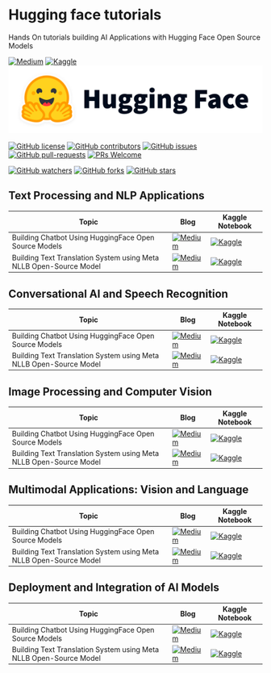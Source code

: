 # Hugging face tutorials
Hands On tutorials building  AI Applications with Hugging Face Open Source Models  

[![Medium](https://img.shields.io/badge/Medium-12100E?style=for-the-badge&logo=medium&logoColor=white)](https://medium.com/@akshay-kamath)
[![Kaggle](https://img.shields.io/badge/Kaggle-035a7d?style=for-the-badge&logo=kaggle&logoColor=white)](https://www.kaggle.com/ak2033)
![alt_text](https://github.com/akshay-kamath/hugging-face-tutorials/blob/main/huggingface.png)

[![GitHub license](https://img.shields.io/github/license/akshay-kamath/hugging-face-tutorials.svg)](https://github.com/akshay-kamath/hugging-face-tutorials/blob/main/LICENSE)
[![GitHub contributors](https://img.shields.io/github/contributors/akshay-kamath/hugging-face-tutorials.svg)](https://github.com/akshay-kamath/hugging-face-tutorials/graphs/contributors/)
[![GitHub issues](https://img.shields.io/github/issues/akshay-kamath/hugging-face-tutorials.svg)](https://github.com/akshay-kamath/hugging-face-tutorials/issues/)
[![GitHub pull-requests](https://img.shields.io/github/issues-pr/akshay-kamath/hugging-face-tutorials.svg)](https://github.com/akshay-kamath/hugging-face-tutorials/pulls/)
[![PRs Welcome](https://img.shields.io/badge/PRs-welcome-brightgreen.svg?style=flat-square)](http://makeapullrequest.com)

[![GitHub watchers](https://img.shields.io/github/watchers/akshay-kamath/hugging-face-tutorials.svg?style=social&label=Watch)](https://github.com/akshay-kamath/hugging-face-tutorials/watchers/)
[![GitHub forks](https://img.shields.io/github/forks/akshay-kamath/hugging-face-tutorials.svg?style=social&label=Fork)](https://github.com/akshay-kamath/hugging-face-tutorials/network/)
[![GitHub stars](https://img.shields.io/github/stars/akshay-kamath/hugging-face-tutorials.svg?style=social&label=Star)](https://github.com/akshay-kamath/hugging-face-tutorials/stargazers/)



## Text Processing and NLP Applications ##
|Topic |Blog |Kaggle Notebook|
|--------|-------|----------|
|Building Chatbot Using HuggingFace Open Source Models| [![Medium](https://img.shields.io/badge/Medium-12100E?style=for-the-badge&logo=medium&logoColor=white)](https://github.com/akshay-kamath/hugging-face-tutorials/)| [![Kaggle](https://img.shields.io/badge/Kaggle-035a7d?style=for-the-badge&logo=kaggle&logoColor=white)](https://www.kaggle.com/ak2033)|
|Building Text Translation System using Meta NLLB Open-Source Model| [![Medium](https://img.shields.io/badge/Medium-12100E?style=for-the-badge&logo=medium&logoColor=white)](https://github.com/akshay-kamath/hugging-face-tutorials/)|[![Kaggle](https://img.shields.io/badge/Kaggle-035a7d?style=for-the-badge&logo=kaggle&logoColor=white)](https://www.kaggle.com/ak2033)|

## Conversational AI and Speech Recognition ##

|Topic |Blog |Kaggle Notebook|
|--------|-------|----------|
|Building Chatbot Using HuggingFace Open Source Models| [![Medium](https://img.shields.io/badge/Medium-12100E?style=for-the-badge&logo=medium&logoColor=white)](https://github.com/akshay-kamath/hugging-face-tutorials/)| [![Kaggle](https://img.shields.io/badge/Kaggle-035a7d?style=for-the-badge&logo=kaggle&logoColor=white)](https://www.kaggle.com/ak2033)|
|Building Text Translation System using Meta NLLB Open-Source Model| [![Medium](https://img.shields.io/badge/Medium-12100E?style=for-the-badge&logo=medium&logoColor=white)](https://github.com/akshay-kamath/hugging-face-tutorials/)|[![Kaggle](https://img.shields.io/badge/Kaggle-035a7d?style=for-the-badge&logo=kaggle&logoColor=white)](https://www.kaggle.com/ak2033)|

## Image Processing and Computer Vision ##

|Topic |Blog |Kaggle Notebook|
|--------|-------|----------|
|Building Chatbot Using HuggingFace Open Source Models| [![Medium](https://img.shields.io/badge/Medium-12100E?style=for-the-badge&logo=medium&logoColor=white)](https://github.com/akshay-kamath/hugging-face-tutorials/)| [![Kaggle](https://img.shields.io/badge/Kaggle-035a7d?style=for-the-badge&logo=kaggle&logoColor=white)](https://www.kaggle.com/ak2033)|
|Building Text Translation System using Meta NLLB Open-Source Model| [![Medium](https://img.shields.io/badge/Medium-12100E?style=for-the-badge&logo=medium&logoColor=white)](https://github.com/akshay-kamath/hugging-face-tutorials/)|[![Kaggle](https://img.shields.io/badge/Kaggle-035a7d?style=for-the-badge&logo=kaggle&logoColor=white)](https://www.kaggle.com/ak2033)|

## Multimodal Applications: Vision and Language ##

|Topic |Blog |Kaggle Notebook|
|--------|-------|----------|
|Building Chatbot Using HuggingFace Open Source Models| [![Medium](https://img.shields.io/badge/Medium-12100E?style=for-the-badge&logo=medium&logoColor=white)](https://github.com/akshay-kamath/hugging-face-tutorials/)| [![Kaggle](https://img.shields.io/badge/Kaggle-035a7d?style=for-the-badge&logo=kaggle&logoColor=white)](https://www.kaggle.com/ak2033)|
|Building Text Translation System using Meta NLLB Open-Source Model| [![Medium](https://img.shields.io/badge/Medium-12100E?style=for-the-badge&logo=medium&logoColor=white)](https://github.com/akshay-kamath/hugging-face-tutorials/)|[![Kaggle](https://img.shields.io/badge/Kaggle-035a7d?style=for-the-badge&logo=kaggle&logoColor=white)](https://www.kaggle.com/ak2033)|

## Deployment and Integration of AI Models ##

|Topic |Blog |Kaggle Notebook|
|--------|-------|----------|
|Building Chatbot Using HuggingFace Open Source Models| [![Medium](https://img.shields.io/badge/Medium-12100E?style=for-the-badge&logo=medium&logoColor=white)](https://github.com/akshay-kamath/hugging-face-tutorials/)| [![Kaggle](https://img.shields.io/badge/Kaggle-035a7d?style=for-the-badge&logo=kaggle&logoColor=white)](https://www.kaggle.com/ak2033)|
|Building Text Translation System using Meta NLLB Open-Source Model| [![Medium](https://img.shields.io/badge/Medium-12100E?style=for-the-badge&logo=medium&logoColor=white)](https://github.com/akshay-kamath/hugging-face-tutorials/)|[![Kaggle](https://img.shields.io/badge/Kaggle-035a7d?style=for-the-badge&logo=kaggle&logoColor=white)](https://www.kaggle.com/ak2033)|

